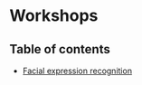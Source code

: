 # Workshops

## Table of contents
* [Facial expression recognition](#facial-expression-recognition)
